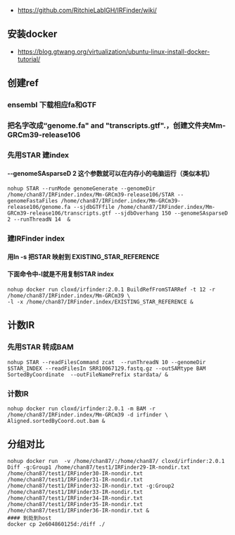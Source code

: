 - https://github.com/RitchieLabIGH/IRFinder/wiki/


## 安装docker
- https://blog.gtwang.org/virtualization/ubuntu-linux-install-docker-tutorial/

## 创建ref
### ensembl 下载相应fa和GTF
### 把名字改成“genome.fa" and "transcripts.gtf".，创建文件夹Mm-GRCm39-release106
### 先用STAR 建index
#### --genomeSAsparseD 2 这个参数就可以在内存小的电脑运行（类似本机）
```shell
nohup STAR --runMode genomeGenerate --genomeDir /home/chan87/IRFinder.index/Mm-GRCm39-release106/STAR --genomeFastaFiles /home/chan87/IRFinder.index/Mm-GRCm39-release106/genome.fa --sjdbGTFfile /home/chan87/IRFinder.index/Mm-GRCm39-release106/transcripts.gtf --sjdbOverhang 150 --genomeSAsparseD 2 --runThreadN 14  &
```
### 建IRFinder index
#### 用ln -s 把STAR 映射到 EXISTING_STAR_REFERENCE 
#### 下面命令中-l就是不用复制STAR index
```shell
nohup docker run cloxd/irfinder:2.0.1 BuildRefFromSTARRef -t 12 -r /home/chan87/IRFinder.index/Mm-GRCm39 \
-l -x /home/chan87/IRFinder.index/EXISTING_STAR_REFERENCE &
```

## 计数IR
### 先用STAR 转成BAM
```shell
nohup STAR --readFilesCommand zcat  --runThreadN 10 --genomeDir $STAR_INDEX --readFilesIn SRR10067129.fastq.gz --outSAMtype BAM SortedByCoordinate  --outFileNamePrefix stardata/ &
```
### 计数IR
```shell
nohup docker run cloxd/irfinder:2.0.1 -m BAM -r /home/chan87/IRFinder.index/Mm-GRCm39 -d irfinder \
Aligned.sortedByCoord.out.bam &
```

## 分组对比
```shell
nohup docker run  -v /home/chan87/:/home/chan87/ cloxd/irfinder:2.0.1 Diff -g:Group1 /home/chan87/test1/IRFinder29-IR-nondir.txt /home/chan87/test1/IRFinder30-IR-nondir.txt /home/chan87/test1/IRFinder31-IR-nondir.txt /home/chan87/test1/IRFinder32-IR-nondir.txt -g:Group2 /home/chan87/test1/IRFinder33-IR-nondir.txt /home/chan87/test1/IRFinder34-IR-nondir.txt /home/chan87/test1/IRFinder35-IR-nondir.txt /home/chan87/test1/IRFinder36-IR-nondir.txt &
#### 到处到host
docker cp 2e604860125d:/diff ./ 
```








